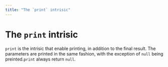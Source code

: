 ```yaml
---
title: "The `print` intrisic"
---
```

# The `print` intrisic

`print` is the intrisic that enable printing, in addition to the final result. The parameters are printed in the same fashion, with the exception of `null` being preinted.`print` always return `null`.